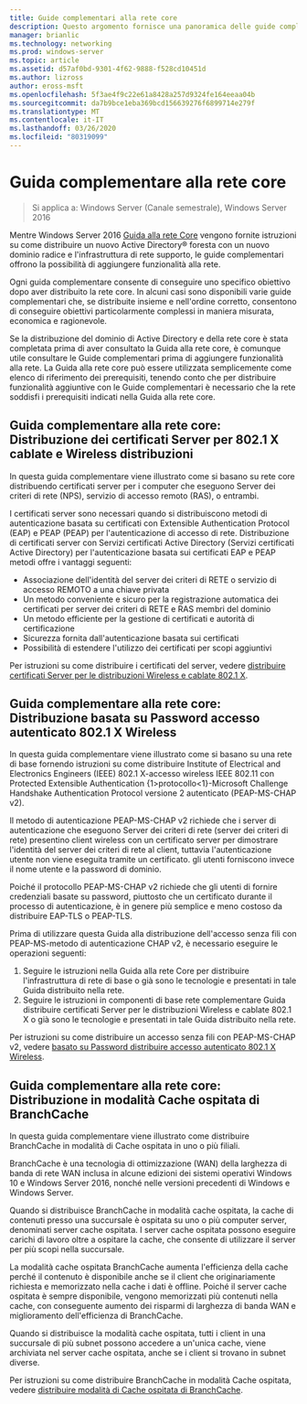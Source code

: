 ```yaml
---
title: Guide complementari alla rete core
description: Questo argomento fornisce una panoramica delle guide complementari alla guida alla rete core di Windows Server 2016
manager: brianlic
ms.technology: networking
ms.prod: windows-server
ms.topic: article
ms.assetid: d57af0bd-9301-4f62-9888-f528cd10451d
ms.author: lizross
author: eross-msft
ms.openlocfilehash: 5f3ae4f9c22e61a8428a257d9324fe164eeaa04b
ms.sourcegitcommit: da7b9bce1eba369bcd156639276f6899714e279f
ms.translationtype: MT
ms.contentlocale: it-IT
ms.lasthandoff: 03/26/2020
ms.locfileid: "80319099"
---
```

# <a name="core-network-companion-guidance"></a>Guida complementare alla rete core

>Si applica a: Windows Server (Canale semestrale), Windows Server 2016

Mentre Windows Server 2016 [Guida alla rete Core](https://technet.microsoft.com/windows-server-docs/networking/core-network-guide/core-network-guide) vengono fornite istruzioni su come distribuire un nuovo Active Directory&reg; foresta con un nuovo dominio radice e l'infrastruttura di rete supporto, le guide complementari offrono la possibilità di aggiungere funzionalità alla rete.

Ogni guida complementare consente di conseguire uno specifico obiettivo dopo aver distribuito la rete core. In alcuni casi sono disponibili varie guide complementari che, se distribuite insieme e nell'ordine corretto, consentono di conseguire obiettivi particolarmente complessi in maniera misurata, economica e ragionevole.

Se la distribuzione del dominio di Active Directory e della rete core è stata completata prima di aver consultato la Guida alla rete core, è comunque utile consultare le Guide complementari prima di aggiungere funzionalità alla rete. La Guida alla rete core può essere utilizzata semplicemente come elenco di riferimento dei prerequisiti, tenendo conto che per distribuire funzionalità aggiuntive con le Guide complementari è necessario che la rete soddisfi i prerequisiti indicati nella Guida alla rete core.

## <a name="core-network-companion-guide-deploy-server-certificates-for-8021x-wired-and-wireless-deployments"></a>Guida complementare alla rete core: Distribuzione dei certificati Server per 802.1 X cablate e Wireless distribuzioni 

In questa guida complementare viene illustrato come si basano su rete core distribuendo certificati server per i computer che eseguono Server dei criteri di rete \(NPS\), servizio di accesso remoto \(RAS\), o entrambi.

I certificati server sono necessari quando si distribuiscono metodi di autenticazione basata su certificati con Extensible Authentication Protocol \(EAP\) e PEAP \(PEAP\) per l'autenticazione di accesso di rete. Distribuzione di certificati server con Servizi certificati Active Directory \(Servizi certificati Active Directory\) per l'autenticazione basata sui certificati EAP e PEAP metodi offre i vantaggi seguenti:

- Associazione dell'identità del server dei criteri di RETE o servizio di accesso REMOTO a una chiave privata
- Un metodo conveniente e sicuro per la registrazione automatica dei certificati per server dei criteri di RETE e RAS membri del dominio
- Un metodo efficiente per la gestione di certificati e autorità di certificazione
- Sicurezza fornita dall'autenticazione basata sui certificati
- Possibilità di estendere l'utilizzo dei certificati per scopi aggiuntivi
  
Per istruzioni su come distribuire i certificati del server, vedere [distribuire certificati Server per le distribuzioni Wireless e cablate 802.1 X](server-certs/Deploy-Server-Certificates-for-802.1X-Wired-and-Wireless-Deployments.md).  
## <a name="core-network-companion-guide-deploy-password-based-8021x-authenticated-wireless-access"></a>Guida complementare alla rete core: Distribuzione basata su Password accesso autenticato 802.1 X Wireless

In questa guida complementare viene illustrato come si basano su una rete di base fornendo istruzioni su come distribuire Institute of Electrical and Electronics Engineers \(IEEE\) 802.1 X\-accesso wireless IEEE 802.11 con Protected Extensible Authentication \{1\>protocollo\<1\}-Microsoft Challenge Handshake Authentication Protocol versione 2 autenticato \(PEAP\-MS\-CHAP v2\).

Il metodo di autenticazione PEAP\-MS\-CHAP v2 richiede che i server di autenticazione che eseguono Server dei criteri di rete \(server dei criteri di rete\) presentino client wireless con un certificato server per dimostrare l'identità del server dei criteri di rete al client, tuttavia l'autenticazione utente non viene eseguita tramite un certificato. gli utenti forniscono invece il nome utente e la password di dominio.

Poiché il protocollo PEAP\-MS\-CHAP v2 richiede che gli utenti di fornire credenziali basate su password, piuttosto che un certificato durante il processo di autenticazione, è in genere più semplice e meno costoso da distribuire EAP\-TLS o PEAP\-TLS.

Prima di utilizzare questa Guida alla distribuzione dell'accesso senza fili con PEAP\-MS\-metodo di autenticazione CHAP v2, è necessario eseguire le operazioni seguenti:

1. Seguire le istruzioni nella Guida alla rete Core per distribuire l'infrastruttura di rete di base o già sono le tecnologie e presentati in tale Guida distribuito nella rete.
2. Seguire le istruzioni in componenti di base rete complementare Guida distribuire certificati Server per le distribuzioni Wireless e cablate 802.1 X o già sono le tecnologie e presentati in tale Guida distribuito nella rete.

Per istruzioni su come distribuire un accesso senza fili con PEAP\-MS\-CHAP v2, vedere [basato su Password distribuire accesso autenticato 802.1 X Wireless](wireless/a-deploy-8021X-wireless-access.md).

## <a name="core-network-companion-guide-deploy-branchcache-hosted-cache-mode"></a>Guida complementare alla rete core: Distribuzione in modalità Cache ospitata di BranchCache

In questa guida complementare viene illustrato come distribuire BranchCache in modalità di Cache ospitata in uno o più filiali.

BranchCache è una tecnologia di ottimizzazione (WAN) della larghezza di banda di rete WAN inclusa in alcune edizioni dei sistemi operativi Windows 10 e Windows Server 2016, nonché nelle versioni precedenti di Windows e Windows Server.

Quando si distribuisce BranchCache in modalità cache ospitata, la cache di contenuti presso una succursale è ospitata su uno o più computer server, denominati server cache ospitata. I server cache ospitata possono eseguire carichi di lavoro oltre a ospitare la cache, che consente di utilizzare il server per più scopi nella succursale.

La modalità cache ospitata BranchCache aumenta l'efficienza della cache perché il contenuto è disponibile anche se il client che originariamente richiesta e memorizzato nella cache i dati è offline. Poiché il server cache ospitata è sempre disponibile, vengono memorizzati più contenuti nella cache, con conseguente aumento dei risparmi di larghezza di banda WAN e miglioramento dell'efficienza di BranchCache.

Quando si distribuisce la modalità cache ospitata, tutti i client in una succursale di più subnet possono accedere a un'unica cache, viene archiviata nel server cache ospitata, anche se i client si trovano in subnet diverse.

Per istruzioni su come distribuire BranchCache in modalità Cache ospitata, vedere [distribuire modalità di Cache ospitata di BranchCache](bc-hcm/1-Deploy-Bc-Hcm.md).
